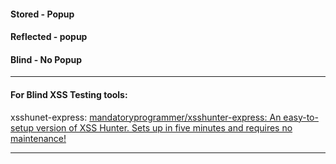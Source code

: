 #### Stored - Popup
#### Reflected - popup
#### Blind - No Popup

---
#### For Blind XSS Testing tools:

xsshunet-express: [mandatoryprogrammer/xsshunter-express: An easy-to-setup version of XSS Hunter. Sets up in five minutes and requires no maintenance!](https://github.com/mandatoryprogrammer/xsshunter-express)

---
